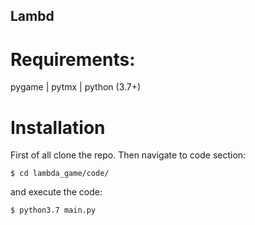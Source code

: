 ## Lambd
# Requirements: 
pygame | pytmx | python (3.7+)
# Installation
First of all clone the repo.
Then navigate to code section:
```
$ cd lambda_game/code/
```
and execute the code:
```
$ python3.7 main.py
```